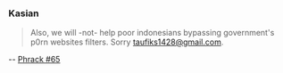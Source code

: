 ### Kasian

> Also, we will -not- help poor indonesians bypassing 
government's p0rn websites filters. Sorry taufiks1428@gmail.com.

-- [Phrack #65](http://phrack.org/issues.html?issue=65&id=1#article)

<!-- METADATA: {"time": "2008-04-16 02:46:34", "title": "Kasian"} -->
